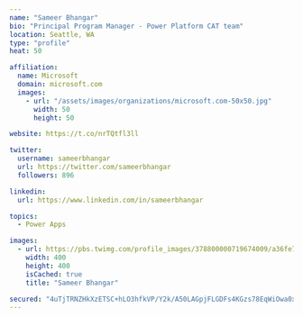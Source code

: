 ```yaml
---
name: "Sameer Bhangar"
bio: "Principal Program Manager - Power Platform CAT team"
location: Seattle, WA
type: "profile"
heat: 50

affiliation:
  name: Microsoft
  domain: microsoft.com
  images:
    - url: "/assets/images/organizations/microsoft.com-50x50.jpg"
      width: 50
      height: 50

website: https://t.co/nrTQtfl3ll

twitter:
  username: sameerbhangar
  url: https://twitter.com/sameerbhangar
  followers: 896

linkedin:
  url: https://www.linkedin.com/in/sameerbhangar

topics:
  - Power Apps

images:
  - url: https://pbs.twimg.com/profile_images/378800000719674009/a36fe7ddfab1778b76e5793772e43798_400x400.jpeg
    width: 400
    height: 400
    isCached: true
    title: "Sameer Bhangar"

secured: "4uTjTRNZHkXzETSC+hLO3hfkVP/Y2k/A50LAGpjFLGDFs4KGzs78EqWiOwa0x9CIGdZRIR9dYFM8r43sOQDK85krY3WVkVyVEN4vR+q5eAENlgyEjrRg1iCu+4UQ/O4VKaJvoEQjylCfj7cn/1XYWAwbWWDYoZT4dY//iOH2j6iuCJvoAkWzKIOP0K9VDLKfHKziFVkNRAcfkjZ/aKfCt2R3hY6GoMeK5h0RToAliHVgbWsty4GOGHc20ZeXuz7QUNhOyLtU95HqGiCZ+BNC887kg1r+tRmdEFCXcSVZyiXdoppKLAPHLUYJk9/Xjg0HV5hy0pzJ71tZ9FDbECfPxJtROHzleYLh5vZbeM+Jd3whHXrG9JtA3yQr8VXBhFV6Uqq+haoMwfM9/rX267EFhw==;+7RrEyXDVjg1L4Qybp6jfQ=="
---
```


